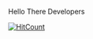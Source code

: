 Hello There Developers

  [![HitCount](https://hits.dwyl.com/bilalashiq/BilalAshiq.svg?style=flat-square)](http://hits.dwyl.com/bilalashiq/BilalAshiq)
